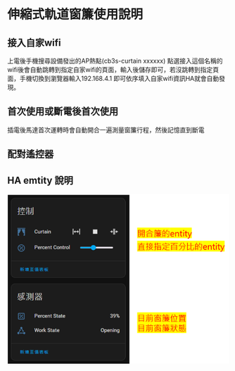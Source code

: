 # 伸縮式軌道窗簾使用說明

## 接入自家wifi

  上電後手機搜尋設備發出的AP熱點(cb3s-curtain xxxxxx) 點選接入這個名稱的wifi後會自動跳轉到指定自家wifi的頁面，輸入後儲存即可，若沒跳轉到指定頁面，手機切換到瀏覽器輸入192.168.4.1 即可依序填入自家wifi資訊HA就會自動發現。

## 首次使用或斷電後首次使用

  插電後馬達首次運轉時會自動開合一遍測量窗簾行程，然後記憶直到斷電
  
## 配對遙控器


## HA emtity 說明

![Mosquitto_broker](/cb3s-curtain/image/210910.png)
